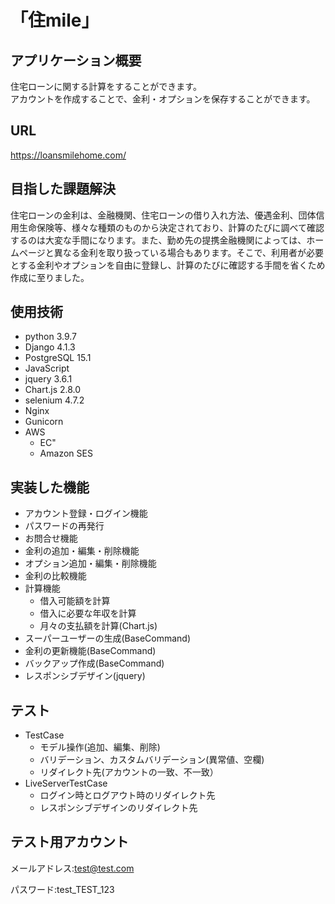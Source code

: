 # 「住mile」 
## アプリケーション概要
住宅ローンに関する計算をすることができます。  
アカウントを作成することで、金利・オプションを保存することができます。  
  
## URL
https://loansmilehome.com/

## 目指した課題解決
住宅ローンの金利は、金融機関、住宅ローンの借り入れ方法、優遇金利、団体信用生命保険等、様々な種類のものから決定されており、計算のたびに調べて確認するのは大変な手間になります。また、勤め先の提携金融機関によっては、ホームページと異なる金利を取り扱っている場合もあります。そこで、利用者が必要とする金利やオプションを自由に登録し、計算のたびに確認する手間を省くため作成に至りました。  

## 使用技術
- python 3.9.7
- Django 4.1.3
- PostgreSQL 15.1
- JavaScript
- jquery 3.6.1
- Chart.js 2.8.0
- selenium 4.7.2
- Nginx
- Gunicorn
- AWS
  - EC"
  - Amazon SES
 
## 実装した機能
- アカウント登録・ログイン機能
- パスワードの再発行
- お問合せ機能 
- 金利の追加・編集・削除機能
- オプション追加・編集・削除機能
- 金利の比較機能
- 計算機能
  - 借入可能額を計算
  - 借入に必要な年収を計算
  - 月々の支払額を計算(Chart.js)
- スーパーユーザーの生成(BaseCommand)
- 金利の更新機能(BaseCommand)
- バックアップ作成(BaseCommand)
- レスポンシブデザイン(jquery)

## テスト
- TestCase
  - モデル操作(追加、編集、削除)
  - バリデーション、カスタムバリデーション(異常値、空欄)
  - リダイレクト先(アカウントの一致、不一致）
- LiveServerTestCase
  - ログイン時とログアウト時のリダイレクト先
  - レスポンシブデザインのリダイレクト先
  
## テスト用アカウント
メールアドレス:test@test.com
  
パスワード:test_TEST_123
    
